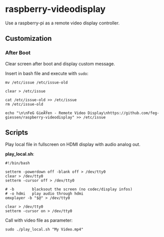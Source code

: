 raspberry-videodisplay
======================

Use a raspberry-pi as a remote video display controller.

## Customization ##

### After Boot ###

Clear screen after boot and display custom message.

Insert in bash file and execute with `sudo`:

    mv /etc/issue /etc/issue-old
	
    clear > /etc/issue

    cat /etc/issue-old >> /etc/issue
	rm /etc/issue-old

    echo "\n\nFeG GieÃŸen - Remote Video Display\nhttps://github.com/feg-giessen/raspberry-videodisplay" >> /etc/issue

## Scripts ##

Play local file in fullscreen on HDMI display with audio analog out.

**play_local.sh**:

    #!/bin/bash

    setterm -powerdown off -blank off > /dev/tty0
    clear > /dev/tty0
    setterm -cursor off > /dev/tty0

    # -b        blacksout the screen (no codec/display infos)
    # -o hdmi   play audio through hdmi
    omxplayer -b "$@" > /dev/tty0

    clear > /dev/tty0
    setterm -cursor on > /dev/tty0

Call with video file as parameter:

    sudo ./play_local.sh "My Video.mp4"
